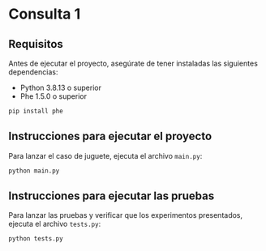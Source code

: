 # Consulta 1

## Requisitos

Antes de ejecutar el proyecto, asegúrate de tener instaladas las siguientes dependencias:

- Python 3.8.13 o superior
- Phe 1.5.0 o superior

```bash
pip install phe
```

## Instrucciones para ejecutar el proyecto

Para lanzar el caso de juguete, ejecuta el archivo `main.py`:

```bash
python main.py
```

## Instrucciones para ejecutar las pruebas

Para lanzar las pruebas y verificar que los experimentos presentados, ejecuta el archivo `tests.py`:

```bash
python tests.py
```